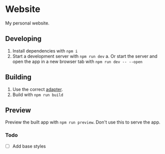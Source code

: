 # Website

My personal website.

## Developing

1. Install dependencies with `npm i`
2. Start a development server with `npm run dev`
   a. Or start the server and open the app in a new browser tab with `npm run dev -- --open`

## Building

1. Use the correct [adapter](https://kit.svelte.dev/docs#adapters).
2. Build with `npm run build`

## Preview

Preview the built app with `npm run preview`. Don't use this to serve the app.

### Todo

- [ ] Add base styles
